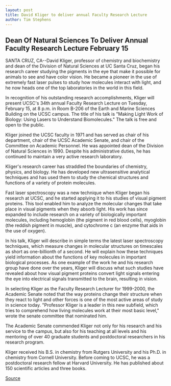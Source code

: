 ```yaml
---
layout: post
title: David Kliger to deliver annual Faculty Research Lecture
author: Tim Stephens
---
```


## Dean Of Natural Sciences To Deliver Annual Faculty Research Lecture February 15

SANTA CRUZ, CA--David Kliger, professor of chemistry and biochemistry and dean of the Division of Natural Sciences at UC Santa Cruz, began his research career studying the pigments in the eye that make it possible for animals to see and have color vision. He became a pioneer in the use of extremely fast laser pulses to study how molecules interact with light, and he now heads one of the top laboratories in the world in this field.

In recognition of his outstanding research accomplishments, Kliger will present UCSC's 34th annual Faculty Research Lecture on Tuesday, February 15, at 8 p.m. in Room B-206 of the Earth and Marine Sciences Building on the UCSC campus. The title of his talk is "Making Light Work of Biology: Using Lasers to Understand Biomolecules." The talk is free and open to the public.

Kliger joined the UCSC faculty in 1971 and has served as chair of his department, chair of the UCSC Academic Senate, and chair of the Committee on Academic Personnel. He was appointed dean of the Division of Natural Sciences in 1990. Despite his administrative duties, he has continued to maintain a very active research laboratory.

Kliger's research career has straddled the boundaries of chemistry, physics, and biology. He has developed new ultrasensitive analytical techniques and has used them to study the chemical structures and functions of a variety of protein molecules.

Fast laser spectroscopy was a new technique when Kliger began his research at UCSC, and he started applying it to his studies of visual pigment proteins. This tool enabled him to analyze the molecular changes that take place in visual pigments when they absorb light. His work has since expanded to include research on a variety of biologically important molecules, including hemoglobin (the pigment in red blood cells), myoglobin (the reddish pigment in muscle), and cytochrome c (an enzyme that aids in the use of oxygen).

In his talk, Kliger will describe in simple terms the latest laser spectroscopy techniques, which measure changes in molecular structures on timescales as short as one-billionth of a second. He will explain how these techniques yield information about the functions of key molecules in important biological processes. As one example of the work he and his research group have done over the years, Kliger will discuss what such studies have revealed about how visual pigment proteins convert light signals entering the eye into electrical signals transmitted to the brain, resulting in vision.

In selecting Kliger as the Faculty Research Lecturer for 1999-2000, the Academic Senate noted that the way proteins change their structure when they react to light and other forces is one of the most active areas of study in science today. "Professor Kliger is a leader in this new subfield, which tries to comprehend how living molecules work at their most basic level," wrote the senate committee that nominated him.

The Academic Senate commended Kliger not only for his research and his service to the campus, but also for his teaching at all levels and his mentoring of over 40 graduate students and postdoctoral researchers in his research program.

Kliger received his B.S. in chemistry from Rutgers University and his Ph.D. in chemistry from Cornell University. Before coming to UCSC, he was a postdoctoral research fellow at Harvard University. He has published about 150 scientific articles and three books.

[Source](http://www1.ucsc.edu/news_events/press_releases/archive/99-00/01-00/kliger_lecture.htm "Permalink to David Kliger to deliver annual Faculty Research Lecture")